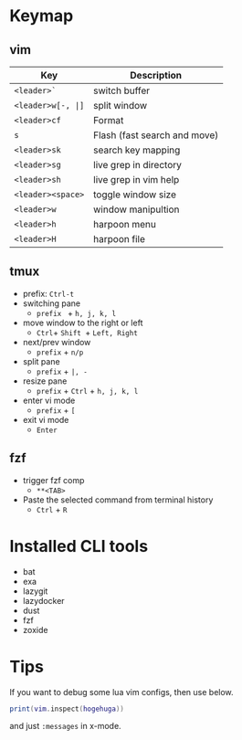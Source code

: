 # Keymap
## vim
| Key   | Description    |
|--------------- | --------------- |
| `` <leader>` ``   | switch buffer   |
| `<leader>w[-, \|]`   | split window |
| `<leader>cf`   | Format   |
| `s`| Flash (fast search and move) |
| `<leader>sk` | search key mapping |
| `<leader>sg` | live grep in directory |
| `<leader>sh` | live grep in vim help |
| `<leader><space>` | toggle window size |
| `<leader>w` | window manipultion |
| `<leader>h` | harpoon menu |
| `<leader>H` | harpoon file |

## tmux
- prefix: `Ctrl-t`
- switching pane
  - `prefix ` + `h, j, k, l`
- move window to the right or left
  - `Ctrl`+ `Shift `+ `Left, Right`
- next/prev window
  - `prefix` + `n/p`
- split pane
  - `prefix` + `|, -`
- resize pane
  - `prefix` + `Ctrl` + `h, j, k, l`
- enter vi mode
  - `prefix` + `[`
- exit vi mode
  - `Enter`

## fzf
- trigger fzf comp
  - `**<TAB>`
- Paste the selected command from terminal history
  - `Ctrl` + `R`

# Installed CLI tools
- bat
- exa
- lazygit
- lazydocker
- dust
- fzf
- zoxide

# Tips
If you want to debug some lua vim configs, then use below.
```lua
print(vim.inspect(hogehuga))
```
and just `:messages` in x-mode.
